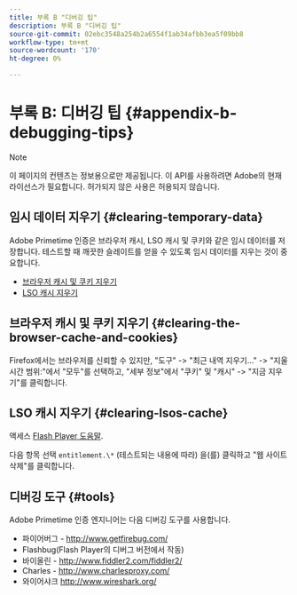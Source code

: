 ```yaml
---
title: 부록 B "디버깅 팁"
description: 부록 B "디버깅 팁"
source-git-commit: 02ebc3548a254b2a6554f1ab34afbb3ea5f09bb8
workflow-type: tm+mt
source-wordcount: '170'
ht-degree: 0%

---
```


# 부록 B: 디버깅 팁 {#appendix-b-debugging-tips}

>[!NOTE]
>
>이 페이지의 컨텐츠는 정보용으로만 제공됩니다. 이 API를 사용하려면 Adobe의 현재 라이선스가 필요합니다. 허가되지 않은 사용은 허용되지 않습니다.


## 임시 데이터 지우기 {#clearing-temporary-data}

Adobe Primetime 인증은 브라우저 캐시, LSO 캐시 및 쿠키와 같은 임시 데이터를 저장합니다. 테스트할 때 깨끗한 슬레이트를 얻을 수 있도록 임시 데이터를 지우는 것이 중요합니다.

- [브라우저 캐시 및 쿠키 지우기](#clearing-the-browser-cache-and-cookies)
- [LSO 캐시 지우기](#clearing-lsos-cache)


## 브라우저 캐시 및 쿠키 지우기 {#clearing-the-browser-cache-and-cookies}

Firefox에서는 브라우저를 신뢰할 수 있지만, &quot;도구&quot; -\> &quot;최근 내역 지우기...&quot; -\> &quot;지울 시간 범위:&quot;에서 &quot;모두&quot;를 선택하고, &quot;세부 정보&quot;에서 &quot;쿠키&quot; 및 &quot;캐시&quot; -\> &quot;지금 지우기&quot;를 클릭합니다.


## LSO 캐시 지우기 {#clearing-lsos-cache}

액세스 [Flash Player 도움말](http://www.macromedia.com/support/documentation/en/flashplayer/help/settings_manager07.html).

다음 항목 선택 ```entitlement.\*``` (테스트되는 내용에 따라) 을(를) 클릭하고 &quot;웹 사이트 삭제&quot;를 클릭합니다.


## 디버깅 도구 {#tools}

Adobe Primetime 인증 엔지니어는 다음 디버깅 도구를 사용합니다.

- 파이어버그 - <http://www.getfirebug.com/>
- Flashbug(Flash Player의 디버그 버전에서 작동)
- 바이올린 - <http://www.fiddler2.com/fiddler2/>
- Charles - <http://www.charlesproxy.com/>
- 와이어샤크 <http://www.wireshark.org/>


<!--
## Related Information

- [Programmer Integration Guide](/help/authentication/programmer-integration-guide-overview.md)

- [Using Charles Proxy (Tech Note)](https://tve.zendesk.com/hc/en-us/articles/204962849-Using-Charles-Proxy)
-->
